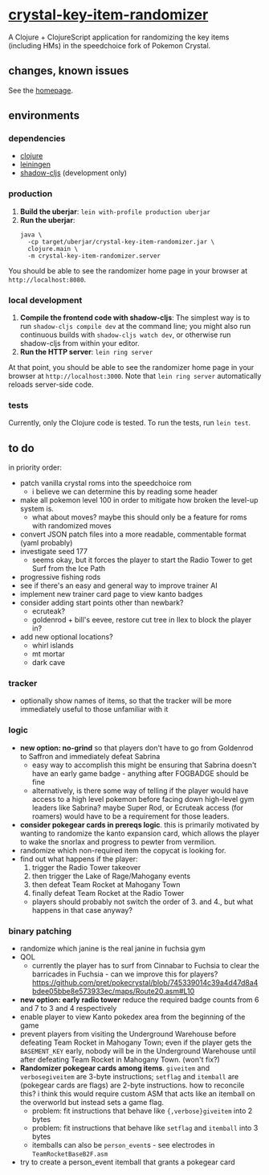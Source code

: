 # [crystal-key-item-randomizer](https://crystal-key-item-randomizer.herokuapp.com/)

A Clojure + ClojureScript application for randomizing the key items
(including HMs) in the speedchoice fork of Pokemon Crystal.

## changes, known issues

See the [homepage](https://crystal-key-item-randomizer.herokuapp.com/).

## environments

### dependencies

* [clojure](https://clojure.org)
* [leiningen](https://leiningen.org)
* [shadow-cljs](http://shadow-cljs.org/) (development only)

### production

1. **Build the uberjar**: `lein with-profile production uberjar`
1. **Run the uberjar**: 
   ```
   java \
     -cp target/uberjar/crystal-key-item-randomizer.jar \
     clojure.main \
     -m crystal-key-item-randomizer.server
   ```

You should be able to see the randomizer home page in your browser at
`http://localhost:8080`.

### local development

1. **Compile the frontend code with shadow-cljs**: The simplest way is
   to run `shadow-cljs compile dev` at the command line; you might
   also run continuous builds with `shadow-cljs watch dev`, or
   otherwise run shadow-cljs from within your editor.
1. **Run the HTTP server**: `lein ring server`

At that point, you should be able to see the randomizer home page in
your browser at `http://localhost:3000`. Note that `lein ring server`
automatically reloads server-side code.

### tests

Currently, only the Clojure code is tested. To run the tests, run
`lein test`.

## to do

in priority order:

- patch vanilla crystal roms into the speedchoice rom 
  - i believe we can determine this by reading some header
- make all pokemon level 100 in order to mitigate how broken the
  level-up system is.
  - what about moves? maybe this should only be a feature for roms
    with randomized moves
- convert JSON patch files into a more readable, commentable format
  (yaml probably)
- investigate seed 177
  - seems okay, but it forces the player to start the Radio Tower to
    get Surf from the Ice Path
- progressive fishing rods
- see if there's an easy and general way to improve trainer AI
- implement new trainer card page to view kanto badges
- consider adding start points other than newbark?
  - ecruteak?
  - goldenrod + bill's eevee, restore cut tree in Ilex to block the
    player in?
- add new optional locations?
  - whirl islands
  - mt mortar
  - dark cave

### tracker

- optionally show names of items, so that the tracker will be more
  immediately useful to those unfamiliar with it

### logic

- **new option: no-grind** so that players don't have to go from
  Goldenrod to Saffron and immediately defeat Sabrina
  - easy way to accomplish this might be ensuring that Sabrina doesn't
    have an early game badge - anything after FOGBADGE should be fine
  - alternatively, is there some way of telling if the player would
    have access to a high level pokemon before facing down high-level
    gym leaders like Sabrina? maybe Super Rod, or Ecruteak access (for
    roamers) would have to be a requirement for those leaders.
- **consider pokegear cards in prereqs logic**. this is primarily
  motivated by wanting to randomize the kanto expansion card, which
  allows the player to wake the snorlax and progress to pewter from
  vermilion.
- randomize which non-required item the copycat is looking for.
- find out what happens if the player:
  1. trigger the Radio Tower takeover
  2. then trigger the Lake of Rage/Mahogany events
  3. then defeat Team Rocket at Mahogany Town
  4. finally defeat Team Rocket at the Radio Tower
  - players should probably not switch the order of 3. and 4., but
    what happens in that case anyway?

### binary patching

- randomize which janine is the real janine in fuchsia gym
- QOL
  - currently the player has to surf from Cinnabar to Fuchsia to clear
    the barricades in Fuchsia - can we improve this for players?
    https://github.com/pret/pokecrystal/blob/745339014c39a4d47d8a4bdee05bbe8e573933ec/maps/Route20.asm#L10
- **new option: early radio tower** reduce the required badge counts
  from 6 and 7 to 3 and 4 respectively
- enable player to view Kanto pokedex area from the beginning of the
  game
- prevent players from visiting the Underground Warehouse before
  defeating Team Rocket in Mahogany Town; even if the player gets the
  `BASEMENT_KEY` early, nobody will be in the Underground Warehouse
  until after defeating Team Rocket in Mahogany Town. (won't fix?)
- **Randomizer pokegear cards among items**. `giveitem` and
  `verbosegiveitem` are 3-byte instructions; `setflag` and `itemball`
  are (pokegear cards are flags) are 2-byte instructions. how to
  reconcile this? i think this would require custom ASM that acts like
  an itemball on the overworld but instead sets a game flag.
  - problem: fit instructions that behave like `{,verbose}giveitem`
    into 2 bytes
  - problem: fit instructions that behave like `setflag` and
    `itemball` into 3 bytes
  - itemballs can also be `person_event`s - see electrodes in
    `TeamRocketBaseB2F.asm`
- try to create a person_event itemball that grants a pokegear card

[pclalv/randomizer-labels]: https://github.com/pclalv/pokecrystal/tree/randomizer-labels
[pclalv/speedchoice]: https://github.com/pclalv/pokecrystal/tree/speedchoice
